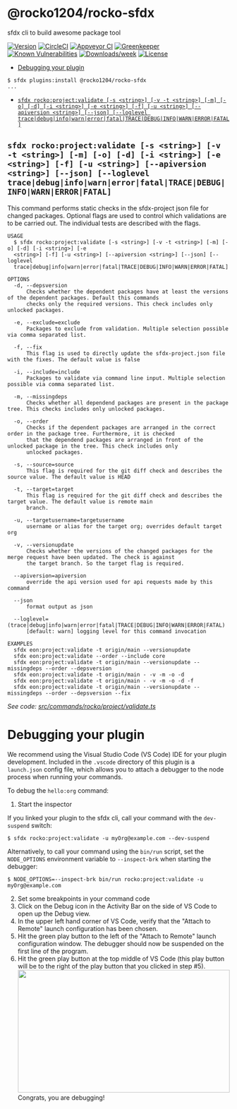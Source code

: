 @rocko1204/rocko-sfdx
=====================

sfdx cli to build awesome package tool

[![Version](https://img.shields.io/npm/v/@rocko1204/rocko-sfdx.svg)](https://npmjs.org/package/@rocko1204/rocko-sfdx)
[![CircleCI](https://circleci.com/gh/github/rocko-sfdx/tree/master.svg?style=shield)](https://circleci.com/gh/github/rocko-sfdx/tree/master)
[![Appveyor CI](https://ci.appveyor.com/api/projects/status/github/github/rocko-sfdx?branch=master&svg=true)](https://ci.appveyor.com/project/heroku/rocko-sfdx/branch/master)
[![Greenkeeper](https://badges.greenkeeper.io/github/rocko-sfdx.svg)](https://greenkeeper.io/)
[![Known Vulnerabilities](https://snyk.io/test/github/github/rocko-sfdx/badge.svg)](https://snyk.io/test/github/github/rocko-sfdx)
[![Downloads/week](https://img.shields.io/npm/dw/@rocko1204/rocko-sfdx.svg)](https://npmjs.org/package/@rocko1204/rocko-sfdx)
[![License](https://img.shields.io/npm/l/@rocko1204/rocko-sfdx.svg)](https://github.com/github/rocko-sfdx/blob/master/package.json)

<!-- toc -->
* [Debugging your plugin](#debugging-your-plugin)
<!-- tocstop -->
<!-- install -->
<!-- usage -->
```sh-session
$ sfdx plugins:install @rocko1204/rocko-sfdx
...
```
<!-- usagestop -->
<!-- commands -->
* [`sfdx rocko:project:validate [-s <string>] [-v -t <string>] [-m] [-o] [-d] [-i <string>] [-e <string>] [-f] [-u <string>] [--apiversion <string>] [--json] [--loglevel trace|debug|info|warn|error|fatal|TRACE|DEBUG|INFO|WARN|ERROR|FATAL]`](#rocko1204rocko-sfdx-rockoprojectvalidate--s-string--v--t-string--m--o--d--i-string--e-string--f--u-string---apiversion-string---json---loglevel-tracedebuginfowarnerrorfataltracedebuginfowarnerrorfatal)

## `sfdx rocko:project:validate [-s <string>] [-v -t <string>] [-m] [-o] [-d] [-i <string>] [-e <string>] [-f] [-u <string>] [--apiversion <string>] [--json] [--loglevel trace|debug|info|warn|error|fatal|TRACE|DEBUG|INFO|WARN|ERROR|FATAL]`

This command performs static checks in the sfdx-project json file for changed packages. Optional flags are used to control which validations are to be carried out. The individual tests are described with the flags.

```
USAGE
  $ sfdx rocko:project:validate [-s <string>] [-v -t <string>] [-m] [-o] [-d] [-i <string>] [-e 
  <string>] [-f] [-u <string>] [--apiversion <string>] [--json] [--loglevel 
  trace|debug|info|warn|error|fatal|TRACE|DEBUG|INFO|WARN|ERROR|FATAL]

OPTIONS
  -d, --depsversion
      Checks whether the dependent packages have at least the versions of the dependent packages. Default this commands
      checks only the required versions. This check includes only unlocked packages.

  -e, --exclude=exclude
      Packages to exclude from validation. Multiple selection possible via comma separated list.

  -f, --fix
      This flag is used to directly update the sfdx-project.json file with the fixes. The default value is false

  -i, --include=include
      Packages to validate via command line input. Multiple selection possible via comma separated list.

  -m, --missingdeps
      Checks whether all dependend packages are present in the package tree. This checks includes only unlocked packages.

  -o, --order
      Checks if the dependent packages are arranged in the correct order in the package tree. Furthermore, it is checked
      that the dependend packages are arranged in front of the unlocked package in the tree. This check includes only
      unlocked packages.

  -s, --source=source
      This flag is required for the git diff check and describes the source value. The default value is HEAD

  -t, --target=target
      This flag is required for the git diff check and describes the target value. The default value is remote main
      branch.

  -u, --targetusername=targetusername
      username or alias for the target org; overrides default target org

  -v, --versionupdate
      Checks whether the versions of the changed packages for the merge request have been updated. The check is against
      the target branch. So the target flag is required.

  --apiversion=apiversion
      override the api version used for api requests made by this command

  --json
      format output as json

  --loglevel=(trace|debug|info|warn|error|fatal|TRACE|DEBUG|INFO|WARN|ERROR|FATAL)
      [default: warn] logging level for this command invocation

EXAMPLES
  sfdx eon:project:validate -t origin/main --versionupdate
  sfdx eon:project:validate --order --include core
  sfdx eon:project:validate -t origin/main --versionupdate --missingdeps --order --depsversion
  sfdx eon:project:validate -t origin/main - -v -m -o -d
  sfdx eon:project:validate -t origin/main - -v -m -o -d -f
  sfdx eon:project:validate -t origin/main --versionupdate --missingdeps --order --depsversion --fix
```

_See code: [src/commands/rocko/project/validate.ts](https://github.com/github/rocko-sfdx/blob/v0.0.1/src/commands/rocko/project/validate.ts)_
<!-- commandsstop -->
<!-- debugging-your-plugin -->
# Debugging your plugin
We recommend using the Visual Studio Code (VS Code) IDE for your plugin development. Included in the `.vscode` directory of this plugin is a `launch.json` config file, which allows you to attach a debugger to the node process when running your commands.

To debug the `hello:org` command: 
1. Start the inspector
  
If you linked your plugin to the sfdx cli, call your command with the `dev-suspend` switch: 
```sh-session
$ sfdx rocko:project:validate -u myOrg@example.com --dev-suspend
```
  
Alternatively, to call your command using the `bin/run` script, set the `NODE_OPTIONS` environment variable to `--inspect-brk` when starting the debugger:
```sh-session
$ NODE_OPTIONS=--inspect-brk bin/run rocko:project:validate -u myOrg@example.com
```

2. Set some breakpoints in your command code
3. Click on the Debug icon in the Activity Bar on the side of VS Code to open up the Debug view.
4. In the upper left hand corner of VS Code, verify that the "Attach to Remote" launch configuration has been chosen.
5. Hit the green play button to the left of the "Attach to Remote" launch configuration window. The debugger should now be suspended on the first line of the program. 
6. Hit the green play button at the top middle of VS Code (this play button will be to the right of the play button that you clicked in step #5).
<br><img src=".images/vscodeScreenshot.png" width="480" height="278"><br>
Congrats, you are debugging!
